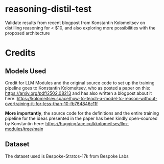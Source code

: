 # reasoning-distil-test
Validate results from recent blogpost from Konstantin Kolomeitsev on distilling reasoning for &lt; $10, and also exploring more possibilities with the proposed architecture

# Credits

## Models Used
Credit for LLM Modules and the original source code to set up the training pipeline goes to Konstantin Kolomeitsev, who as posted a paper on this: https://arxiv.org/pdf/2502.08213 and has also written a blogpost about it here: https://kolomeitsev.space/how-to-teach-a-model-to-reason-without-overtraining-it-for-less-than-10-fb764846c11f

**More importantly**, the source code for the definitions and the entire training pipeline for the ideas presented in the paper has been kindly open-sourced by Konstantin here: https://huggingface.co/kkolomeitsev/llm-modules/tree/main 

## Dataset
The dataset used is Bespoke-Stratos-17k from Bespoke Labs

